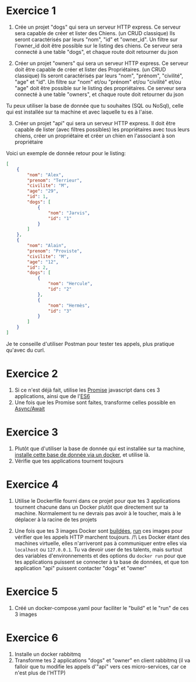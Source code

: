 # Exercice 1
1. Crée un projet "dogs" qui sera un serveur HTTP express.
Ce serveur sera capable de créer et lister des Chiens. (un CRUD classique)
Ils seront caractérisés par leurs "nom", "id" et "owner_id".
Un filtre sur l'owner_id doit être possible sur le listing des chiens.
Ce serveur sera connecté à une table "dogs", et chaque route doit retourner du json

2. Créer un projet "owners" qui sera un serveur HTTP express.
Ce serveur doit être capable de créer et lister des Propriétaires. (un CRUD classique)
Ils seront caractérisés par leurs "nom", "prénom", "civilité", "age" et "id".
Un filtre sur "nom" et/ou "prénom" et/ou "civilité" et/ou "age" doit être possible sur le listing des propriétaires.
Ce serveur sera connecté à une table "owners", et chaque route doit retourner du json

Tu peux utiliser la base de donnée que tu souhaites (SQL ou NoSql), celle qui est installée sur ta machine et avec laquelle tu es à l'aise.

3. Créer un projet "api" qui sera un serveur HTTP express.
Il doit être capable de lister (avec filtres possibles) les propriétaires avec tous leurs chiens, créer un propriétaire et créer un chien en l'associant à son propriétaire

Voici un exemple de donnée retour pour le listing:
```json
[
    {
        "nom": "Alex",
        "prenom": "Terrieur",
        "civilite": "M",
        "age": "29",
        "id": 1,
        "dogs": [
            {
                "nom": "Jarvis",
                "id": "1"
            }
        ]
    },
    {
        "nom": "Alain",
        "prenom": "Proviste",
        "civilite": "M",
        "age": "12",
        "id": 2,
        "dogs": [
            {
                "nom": "Hercule",
                "id": "2"
            },
            {
                "nom": "Hermès",
                "id": "3"
            }
        ]
    }
]
```

Je te conseille d'utiliser Postman pour tester tes appels, plus pratique qu'avec du curl.

# Exercice 2

1. Si ce n'est déjà fait, utilise les [Promise](https://developer.mozilla.org/fr/docs/Web/JavaScript/Reference/Objets_globaux/Promise) javascript dans ces 3 applications, ainsi que de l'[ES6](http://es6-features.org/)
2. Une fois que les Promise sont faites, transforme celles possible en [Async/Await](https://medium.com/@Abazhenov/using-async-await-in-express-with-node-8-b8af872c0016)

# Exercice 3

1. Plutôt que d'utiliser la base de donnée qui est installée sur ta machine, [installe cette base de donnée via un docker](https://docs.docker.com/engine/reference/commandline/pull/), et utilise là.
2. Vérifie que tes applications tournent toujours

# Exercice 4

1. Utilise le Dockerfile fourni dans ce projet pour que tes 3 applications tournent chacune dans un Docker plutôt que directement sur ta machine. Normalement tu ne devrais pas avoir à le toucher, mais à le déplacer à la racine de tes projets

2. Une fois que tes 3 images Docker sont [buildées](https://docs.docker.com/engine/reference/commandline/build/), [run](https://docs.docker.com/engine/reference/run/) ces images pour vérifier que les appels HTTP marchent toujours. 
/!\ Les Docker étant des machines virtuelle, elles n'arriveront pas à communiquer entre elles via `localhost` ou `127.0.0.1`. Tu va devoir user de tes talents, mais surtout des variables d'environnements et des options du `docker run` pour que tes applications puissent se connecter à ta base de données, et que ton application "api" puissent contacter "dogs" et "owner"

# Exercice 5

1. Créé un docker-compose.yaml pour faciliter le "build" et le "run" de ces 3 images

# Exercice 6

1. Installe un docker rabbitmq
2. Transforme tes 2 applications "dogs" et "owner" en client rabbitmq (il va falloir que tu modifie les appels d'"api" vers ces micro-services, car ce n'est plus de l'HTTP)
